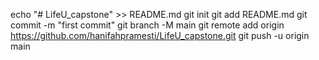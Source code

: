 echo "# LifeU_capstone" >> README.md
git init
git add README.md
git commit -m "first commit"
git branch -M main
git remote add origin https://github.com/hanifahpramesti/LifeU_capstone.git
git push -u origin main
